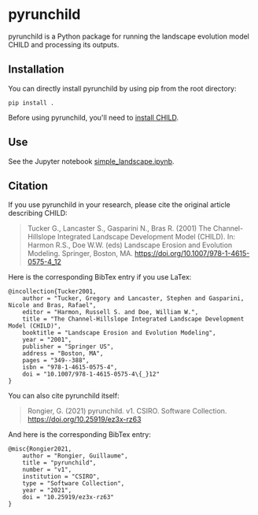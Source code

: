 # pyrunchild

pyrunchild is a Python package for running the landscape evolution model CHILD and processing its outputs.

## Installation

You can directly install pyrunchild by using pip from the root directory:

    pip install .

Before using pyrunchild, you'll need to [install CHILD](https://csdms.colorado.edu/wiki/Model:CHILD).

## Use

See the Jupyter notebook [simple_landscape.ipynb](examples/simple_landscape.ipynb).

## Citation

If you use pyrunchild in your research, please cite the original article describing CHILD:

> Tucker G., Lancaster S., Gasparini N., Bras R. (2001) The Channel-Hillslope Integrated Landscape Development Model (CHILD). In: Harmon R.S., Doe W.W. (eds) Landscape Erosion and Evolution Modeling. Springer, Boston, MA. https://doi.org/10.1007/978-1-4615-0575-4_12

Here is the corresponding BibTex entry if you use LaTex:

    @incollection{Tucker2001,
        author = "Tucker, Gregory and Lancaster, Stephen and Gasparini, Nicole and Bras, Rafael",
        editor = "Harmon, Russell S. and Doe, William W.",
        title = "The Channel-Hillslope Integrated Landscape Development Model (CHILD)",
        booktitle = "Landscape Erosion and Evolution Modeling",
        year = "2001",
        publisher = "Springer US",
        address = "Boston, MA",
        pages = "349--388",
        isbn = "978-1-4615-0575-4",
        doi = "10.1007/978-1-4615-0575-4\{_}12"
    }

You can also cite pyrunchild itself:

> Rongier, G. (2021) pyrunchild. v1. CSIRO. Software Collection. https://doi.org/10.25919/ez3x-rz63

And here is the corresponding BibTex entry:

    @misc{Rongier2021,
        author = "Rongier, Guillaume",
        title = "pyrunchild",
        number = "v1",
        institution = "CSIRO",
        type = "Software Collection",
        year = "2021",
        doi = "10.25919/ez3x-rz63"
    }
